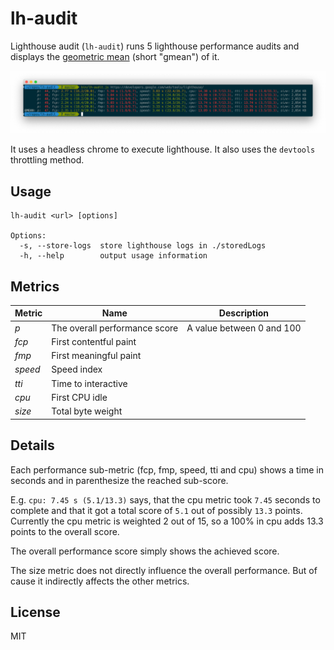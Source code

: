 # lh-audit

Lighthouse audit (`lh-audit`) runs 5 lighthouse performance audits and displays the [geometric mean](https://en.wikipedia.org/wiki/Geometric_mean) (short "gmean") of it.

![Screenshot](/screenshot.png?raw=true)

It uses a headless chrome to execute lighthouse. It also uses the `devtools` throttling method.

## Usage

```
lh-audit <url> [options]

Options:
  -s, --store-logs  store lighthouse logs in ./storedLogs
  -h, --help        output usage information
```

## Metrics

| Metric  | Name                          | Description               |
| ------- | ----------------------------- | ------------------------- |
| _p_     | The overall performance score | A value between 0 and 100 |
| _fcp_   | First contentful paint        |                           |
| _fmp_   | First meaningful paint        |                           |
| _speed_ | Speed index                   |                           |
| _tti_   | Time to interactive           |                           |
| _cpu_   | First CPU idle                |                           |
| _size_  | Total byte weight             |                           |

## Details

Each performance sub-metric (fcp, fmp, speed, tti and cpu) shows a time in seconds and in parenthesize the reached sub-score.

E.g. `cpu: 7.45 s (5.1/13.3)` says, that the cpu metric took `7.45` seconds to complete and that it got a total score of `5.1` out of possibly `13.3` points. Currently the cpu metric is weighted 2 out of 15, so a 100% in cpu adds 13.3 points to the overall score.

The overall performance score simply shows the achieved score.

The size metric does not directly influence the overall performance. But of cause it indirectly affects the other metrics.

## License

MIT
